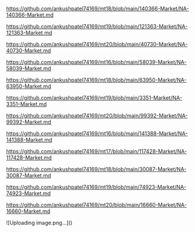 <p><a href="https://github.com/ankushpatel74169/mt18/blob/main/140366-Market/NA-140366-Market.md">https://github.com/ankushpatel74169/mt18/blob/main/140366-Market/NA-140366-Market.md</a></p><p><a href="https://github.com/ankushpatel74169/mt19/blob/main/121363-Market/NA-121363-Market.md">https://github.com/ankushpatel74169/mt19/blob/main/121363-Market/NA-121363-Market.md</a></p><p><a href="https://github.com/ankushpatel74169/mt20/blob/main/40730-Market/NA-40730-Market.md">https://github.com/ankushpatel74169/mt20/blob/main/40730-Market/NA-40730-Market.md</a></p><p><a href="https://github.com/ankushpatel74169/mt16/blob/main/58039-Market/NA-58039-Market.md">https://github.com/ankushpatel74169/mt16/blob/main/58039-Market/NA-58039-Market.md</a></p><p><a href="https://github.com/ankushpatel74169/mt18/blob/main/63950-Market/NA-63950-Market.md">https://github.com/ankushpatel74169/mt18/blob/main/63950-Market/NA-63950-Market.md</a></p><p><a href="https://github.com/ankushpatel74169/mt19/blob/main/3351-Market/NA-3351-Market.md">https://github.com/ankushpatel74169/mt19/blob/main/3351-Market/NA-3351-Market.md</a></p><p><a href="https://github.com/ankushpatel74169/mt20/blob/main/99392-Market/NA-99392-Market.md">https://github.com/ankushpatel74169/mt20/blob/main/99392-Market/NA-99392-Market.md</a></p><p><a href="https://github.com/ankushpatel74169/mt16/blob/main/141388-Market/NA-141388-Market.md">https://github.com/ankushpatel74169/mt16/blob/main/141388-Market/NA-141388-Market.md</a></p><p><a href="https://github.com/ankushpatel74169/mt17/blob/main/117428-Market/NA-117428-Market.md">https://github.com/ankushpatel74169/mt17/blob/main/117428-Market/NA-117428-Market.md</a></p><p><a href="https://github.com/ankushpatel74169/mt18/blob/main/30087-Market/NA-30087-Market.md">https://github.com/ankushpatel74169/mt18/blob/main/30087-Market/NA-30087-Market.md</a></p><p><a href="https://github.com/ankushpatel74169/mt19/blob/main/74923-Market/NA-74923-Market.md">https://github.com/ankushpatel74169/mt19/blob/main/74923-Market/NA-74923-Market.md</a></p><p><a href="https://github.com/ankushpatel74169/mt20/blob/main/16660-Market/NA-16660-Market.md">https://github.com/ankushpatel74169/mt20/blob/main/16660-Market/NA-16660-Market.md</a></p>
![Uploading image.png…]()
